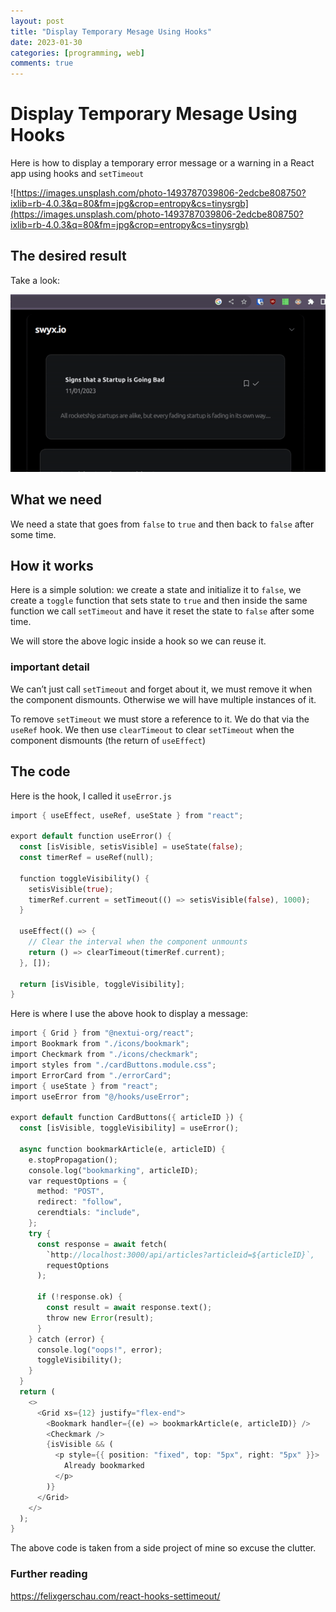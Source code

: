 ```yaml
---
layout: post
title: "Display Temporary Mesage Using Hooks"
date: 2023-01-30
categories: [programming, web]
comments: true
---
```


# Display Temporary Mesage Using Hooks

Here is how to display a temporary error message or a warning in a React app using hooks and `setTimeout`

![https://images.unsplash.com/photo-1493787039806-2edcbe808750?ixlib=rb-4.0.3&q=80&fm=jpg&crop=entropy&cs=tinysrgb](https://images.unsplash.com/photo-1493787039806-2edcbe808750?ixlib=rb-4.0.3&q=80&fm=jpg&crop=entropy&cs=tinysrgb)

## The desired result

Take a look:

![react_alert.gif](../assets/2023-01-30-Display-temporary-message-using-react-hooks/react_alert.gif)

## What we need

We need a state that goes from `false` to `true` and then back to `false` after some time.

## How it works

Here is a simple solution: we create a state and initialize it to `false`, we create a `toggle` function that sets state to `true` and then inside the same function we call `setTimeout` and have it reset the state to `false` after some time.

We will store the above logic inside a hook so we can reuse it.

### important detail

We can’t just call `setTimeout` and forget about it, we must remove it when the component dismounts. Otherwise we will have multiple instances of it.

To remove `setTimeout` we must store a reference to it. We do that via the `useRef` hook. We then use `clearTimeout` to clear `setTimeout` when the component dismounts (the return of `useEffect`)

## The code

Here is the hook, I called it `useError.js`

```rust
import { useEffect, useRef, useState } from "react";

export default function useError() {
  const [isVisible, setisVisible] = useState(false);
  const timerRef = useRef(null);

  function toggleVisibility() {
    setisVisible(true);
    timerRef.current = setTimeout(() => setisVisible(false), 1000);
  }

  useEffect(() => {
    // Clear the interval when the component unmounts
    return () => clearTimeout(timerRef.current);
  }, []);

  return [isVisible, toggleVisibility];
}
```

Here is where I use the above hook to display a message:

```rust
import { Grid } from "@nextui-org/react";
import Bookmark from "./icons/bookmark";
import Checkmark from "./icons/checkmark";
import styles from "./cardButtons.module.css";
import ErrorCard from "./errorCard";
import { useState } from "react";
import useError from "@/hooks/useError";

export default function CardButtons({ articleID }) {
  const [isVisible, toggleVisibility] = useError();

  async function bookmarkArticle(e, articleID) {
    e.stopPropagation();
    console.log("bookmarking", articleID);
    var requestOptions = {
      method: "POST",
      redirect: "follow",
      cerendtials: "include",
    };
    try {
      const response = await fetch(
        `http://localhost:3000/api/articles?articleid=${articleID}`,
        requestOptions
      );

      if (!response.ok) {
        const result = await response.text();
        throw new Error(result);
      }
    } catch (error) {
      console.log("oops!", error);
      toggleVisibility();
    }
  }
  return (
    <>
      <Grid xs={12} justify="flex-end">
        <Bookmark handler={(e) => bookmarkArticle(e, articleID)} />
        <Checkmark />
        {isVisible && (
          <p style={{ position: "fixed", top: "5px", right: "5px" }}>
            Already bookmarked
          </p>
        )}
      </Grid>
    </>
  );
}
```

The above code is taken from a side project of mine so excuse the clutter.

### Further reading

https://felixgerschau.com/react-hooks-settimeout/
